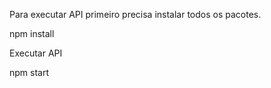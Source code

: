Para executar API primeiro precisa instalar todos os pacotes.  

npm install  

Executar API  

npm start
